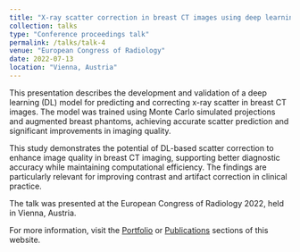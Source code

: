```yaml
---
title: "X-ray scatter correction in breast CT images using deep learning"
collection: talks
type: "Conference proceedings talk"
permalink: /talks/talk-4
venue: "European Congress of Radiology"
date: 2022-07-13
location: "Vienna, Austria"
---
```


This presentation describes the development and validation of a deep learning (DL) model for predicting and correcting x-ray scatter in breast CT images. The model was trained using Monte Carlo simulated projections and augmented breast phantoms, achieving accurate scatter prediction and significant improvements in imaging quality.

This study demonstrates the potential of DL-based scatter correction to enhance image quality in breast CT imaging, supporting better diagnostic accuracy while maintaining computational efficiency. The findings are particularly relevant for improving contrast and artifact correction in clinical practice.

The talk was presented at the European Congress of Radiology 2022, held in Vienna, Austria.

For more information, visit the [Portfolio](/portfolio/) or [Publications](/publications/) sections of this website.
